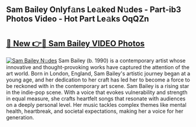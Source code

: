 ## Sam Bailey Onlyf𝚊ns Le𝚊ked N𝚞des - Part-ib3 Photos Video - Hot Part Le𝚊ks OqQZn

# <h2><a href="http://ac44424.deff.icu/?id=Sam+Bailey">🔗 New 👉🔴 Sam Bailey VIDEO Photos</a></h2>

[![Sam Bailey N𝚞des](https://i.imgur.com/rIISA9y.gif)](http://ac44424.deff.icu/?id=Sam+Bailey)
Sam Bailey (b. 1990) is a contemporary artist whose innovative and thought-provoking works have captured the attention of the art world. Born in London, England, Sam Bailey's artistic journey began at a young age, and her dedication to her craft has led her to become a force to be reckoned with in the contemporary art scene. Sam Bailey is a rising star in the indie-pop scene. With a voice that evokes vulnerability and strength in equal measure, she crafts heartfelt songs that resonate with audiences on a deeply personal level. Her music tackles complex themes like mental health, heartbreak, and societal expectations, making her a voice for her generation.
